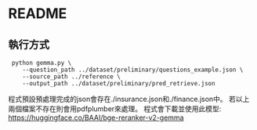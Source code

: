 # README
## 執行方式
```
 python gemma.py \
    --question_path ../dataset/preliminary/questions_example.json \
    --source_path ../reference \
    --output_path ../dataset/preliminary/pred_retrieve.json
```
程式預設預處理完成的json會存在./insurance.json和./finance.json中。
若以上兩個檔案不存在則會用pdfplumber來處理。
程式會下載並使用此模型:
https://huggingface.co/BAAI/bge-reranker-v2-gemma